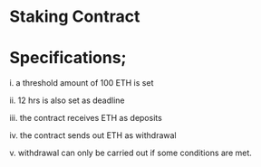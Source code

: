 # Staking Contract


# Specifications;
i. a threshold amount of 100 ETH is set

ii. 12 hrs is also set as deadline

iii. the contract receives ETH as deposits

iv. the contract sends out ETH as withdrawal

v. withdrawal can only be carried out if some conditions are met.
